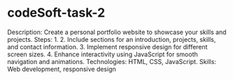 # codeSoft-task-2

Description: Create a personal portfolio website to showcase your skills and projects.
Steps:
1.
2. Include sections for an introduction, projects, skills, and contact information.
3. Implement responsive design for different screen sizes.
4. Enhance interactivity using JavaScript for smooth navigation and animations.
Technologies: HTML, CSS, JavaScript.
Skills: Web development, responsive design
